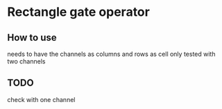 # Rectangle gate operator

## How to use
needs to have the channels as columns and rows as cell
only tested with two channels

## TODO
check with one channel
